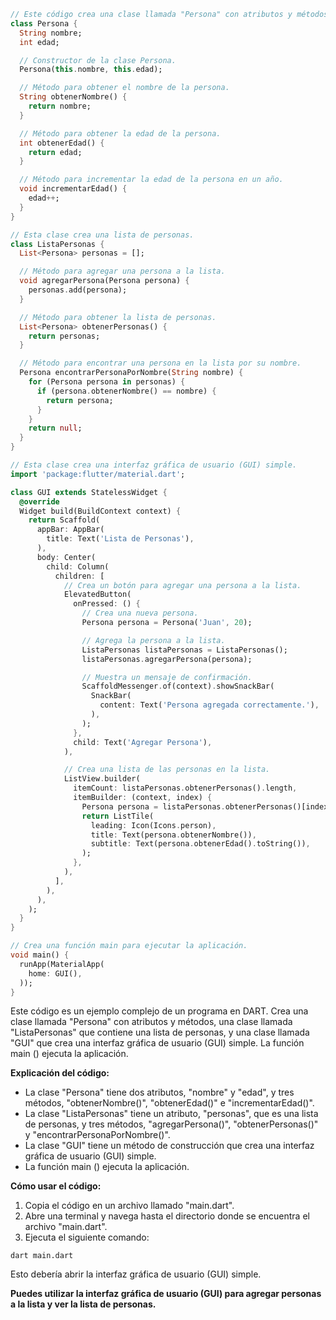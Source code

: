 ```dart
// Este código crea una clase llamada "Persona" con atributos y métodos.
class Persona {
  String nombre;
  int edad;

  // Constructor de la clase Persona.
  Persona(this.nombre, this.edad);

  // Método para obtener el nombre de la persona.
  String obtenerNombre() {
    return nombre;
  }

  // Método para obtener la edad de la persona.
  int obtenerEdad() {
    return edad;
  }

  // Método para incrementar la edad de la persona en un año.
  void incrementarEdad() {
    edad++;
  }
}

// Esta clase crea una lista de personas.
class ListaPersonas {
  List<Persona> personas = [];

  // Método para agregar una persona a la lista.
  void agregarPersona(Persona persona) {
    personas.add(persona);
  }

  // Método para obtener la lista de personas.
  List<Persona> obtenerPersonas() {
    return personas;
  }

  // Método para encontrar una persona en la lista por su nombre.
  Persona encontrarPersonaPorNombre(String nombre) {
    for (Persona persona in personas) {
      if (persona.obtenerNombre() == nombre) {
        return persona;
      }
    }
    return null;
  }
}

// Esta clase crea una interfaz gráfica de usuario (GUI) simple.
import 'package:flutter/material.dart';

class GUI extends StatelessWidget {
  @override
  Widget build(BuildContext context) {
    return Scaffold(
      appBar: AppBar(
        title: Text('Lista de Personas'),
      ),
      body: Center(
        child: Column(
          children: [
            // Crea un botón para agregar una persona a la lista.
            ElevatedButton(
              onPressed: () {
                // Crea una nueva persona.
                Persona persona = Persona('Juan', 20);

                // Agrega la persona a la lista.
                ListaPersonas listaPersonas = ListaPersonas();
                listaPersonas.agregarPersona(persona);

                // Muestra un mensaje de confirmación.
                ScaffoldMessenger.of(context).showSnackBar(
                  SnackBar(
                    content: Text('Persona agregada correctamente.'),
                  ),
                );
              },
              child: Text('Agregar Persona'),
            ),

            // Crea una lista de las personas en la lista.
            ListView.builder(
              itemCount: listaPersonas.obtenerPersonas().length,
              itemBuilder: (context, index) {
                Persona persona = listaPersonas.obtenerPersonas()[index];
                return ListTile(
                  leading: Icon(Icons.person),
                  title: Text(persona.obtenerNombre()),
                  subtitle: Text(persona.obtenerEdad().toString()),
                );
              },
            ),
          ],
        ),
      ),
    );
  }
}

// Crea una función main para ejecutar la aplicación.
void main() {
  runApp(MaterialApp(
    home: GUI(),
  ));
}
```

Este código es un ejemplo complejo de un programa en DART. Crea una clase llamada "Persona" con atributos y métodos, una clase llamada "ListaPersonas" que contiene una lista de personas, y una clase llamada "GUI" que crea una interfaz gráfica de usuario (GUI) simple. La función main () ejecuta la aplicación.

**Explicación del código:**

* La clase "Persona" tiene dos atributos, "nombre" y "edad", y tres métodos, "obtenerNombre()", "obtenerEdad()" e "incrementarEdad()".
* La clase "ListaPersonas" tiene un atributo, "personas", que es una lista de personas, y tres métodos, "agregarPersona()", "obtenerPersonas()" y "encontrarPersonaPorNombre()".
* La clase "GUI" tiene un método de construcción que crea una interfaz gráfica de usuario (GUI) simple.
* La función main () ejecuta la aplicación.

**Cómo usar el código:**

1. Copia el código en un archivo llamado "main.dart".
2. Abre una terminal y navega hasta el directorio donde se encuentra el archivo "main.dart".
3. Ejecuta el siguiente comando:

```
dart main.dart
```

Esto debería abrir la interfaz gráfica de usuario (GUI) simple.

**Puedes utilizar la interfaz gráfica de usuario (GUI) para agregar personas a la lista y ver la lista de personas.**